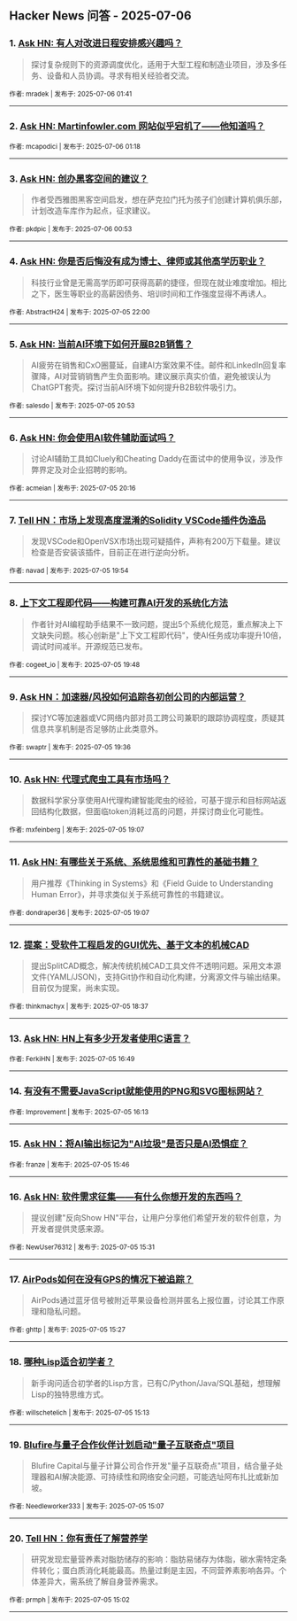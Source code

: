 ## Hacker News 问答 - 2025-07-06


### 1. [Ask HN: 有人对改进日程安排感兴趣吗？](https://news.ycombinator.com/item?id=44477078)
> 探讨复杂规则下的资源调度优化，适用于大型工程和制造业项目，涉及多任务、设备和人员协调。寻求有相关经验者交流。

<sub>作者: mradek | 发布于: 2025-07-06 01:41</sub>

---

### 2. [Ask HN: Martinfowler.com 网站似乎宕机了——他知道吗？](https://news.ycombinator.com/item?id=44476963)

<sub>作者: mcapodici | 发布于: 2025-07-06 01:18</sub>

---

### 3. [Ask HN: 创办黑客空间的建议？](https://news.ycombinator.com/item?id=44476822)
> 作者受西雅图黑客空间启发，想在萨克拉门托为孩子们创建计算机俱乐部，计划改造车库作为起点，征求建议。

<sub>作者: pkdpic | 发布于: 2025-07-06 00:53</sub>

---

### 4. [Ask HN: 你是否后悔没有成为博士、律师或其他高学历职业？](https://news.ycombinator.com/item?id=44475926)
> 科技行业曾是无需高学历即可获得高薪的捷径，但现在就业难度增加。相比之下，医生等职业的高薪因债务、培训时间和工作强度显得不再诱人。

<sub>作者: AbstractH24 | 发布于: 2025-07-05 22:00</sub>

---

### 5. [Ask HN: 当前AI环境下如何开展B2B销售？](https://news.ycombinator.com/item?id=44475458)
> AI疲劳在销售和CxO圈蔓延，自建AI方案效果不佳。邮件和LinkedIn回复率骤降，AI对营销销售产生负面影响。建议展示真实价值，避免被误认为ChatGPT套壳。探讨当前AI环境下如何提升B2B软件吸引力。

<sub>作者: salesdo | 发布于: 2025-07-05 20:53</sub>

---

### 6. [Ask HN: 你会使用AI软件辅助面试吗？](https://news.ycombinator.com/item?id=44475218)
> 讨论AI辅助工具如Cluely和Cheating Daddy在面试中的使用争议，涉及作弊界定及对企业招聘的影响。

<sub>作者: acmeian | 发布于: 2025-07-05 20:16</sub>

---

### 7. [Tell HN：市场上发现高度混淆的Solidity VSCode插件伪造品](https://news.ycombinator.com/item?id=44475081)
> 发现VSCode和OpenVSX市场出现可疑插件，声称有200万下载量。建议检查是否安装该插件，目前正在进行逆向分析。

<sub>作者: navad | 发布于: 2025-07-05 19:54</sub>

---

### 8. [上下文工程即代码——构建可靠AI开发的系统化方法](https://news.ycombinator.com/item?id=44475048)
> 作者针对AI编程助手结果不一致问题，提出5个系统化规范，重点解决上下文缺失问题。核心创新是"上下文工程即代码"，使AI任务成功率提升10倍，调试时间减半。开源规范已发布。

<sub>作者: cogeet_io | 发布于: 2025-07-05 19:48</sub>

---

### 9. [Ask HN：加速器/风投如何追踪各初创公司的内部运营？](https://news.ycombinator.com/item?id=44474980)
> 探讨YC等加速器或VC网络内部对员工跨公司兼职的跟踪协调程度，质疑其信息共享机制是否足够防止此类意外。

<sub>作者: swaptr | 发布于: 2025-07-05 19:36</sub>

---

### 10. [Ask HN: 代理式爬虫工具有市场吗？](https://news.ycombinator.com/item?id=44474800)
> 数据科学家分享使用AI代理构建智能爬虫的经验，可基于提示和目标网站返回结构化数据，但面临token消耗过高的问题，并探讨商业化可能性。

<sub>作者: mxfeinberg | 发布于: 2025-07-05 19:07</sub>

---

### 11. [Ask HN: 有哪些关于系统、系统思维和可靠性的基础书籍？](https://news.ycombinator.com/item?id=44474796)
> 用户推荐《Thinking in Systems》和《Field Guide to Understanding Human Error》，并寻求类似关于系统可靠性的书籍建议。

<sub>作者: dondraper36 | 发布于: 2025-07-05 19:07</sub>

---

### 12. [提案：受软件工程启发的GUI优先、基于文本的机械CAD](https://news.ycombinator.com/item?id=44474620)
> 提出SplitCAD概念，解决传统机械CAD工具文件不透明问题。采用文本源文件(YAML/JSON)，支持Git协作和自动化构建，分离源文件与输出结果。目前仅为提案，尚未实现。

<sub>作者: thinkmachyx | 发布于: 2025-07-05 18:37</sub>

---

### 13. [Ask HN: HN上有多少开发者使用C语言？](https://news.ycombinator.com/item?id=44473929)

<sub>作者: FerkiHN | 发布于: 2025-07-05 16:49</sub>

---

### 14. [有没有不需要JavaScript就能使用的PNG和SVG图标网站？](https://news.ycombinator.com/item?id=44473710)

<sub>作者: Improvement | 发布于: 2025-07-05 16:13</sub>

---

### 15. [Ask HN：将AI输出标记为"AI垃圾"是否只是AI恐惧症？](https://news.ycombinator.com/item?id=44473536)

<sub>作者: franze | 发布于: 2025-07-05 15:46</sub>

---

### 16. [Ask HN: 软件需求征集——有什么你想开发的东西吗？](https://news.ycombinator.com/item?id=44473441)
> 提议创建"反向Show HN"平台，让用户分享他们希望开发的软件创意，为开发者提供灵感来源。

<sub>作者: NewUser76312 | 发布于: 2025-07-05 15:31</sub>

---

### 17. [AirPods如何在没有GPS的情况下被追踪？](https://news.ycombinator.com/item?id=44473410)
> AirPods通过蓝牙信号被附近苹果设备检测并匿名上报位置，讨论其工作原理和隐私问题。

<sub>作者: ghttp | 发布于: 2025-07-05 15:27</sub>

---

### 18. [哪种Lisp适合初学者？](https://news.ycombinator.com/item?id=44473310)
> 新手询问适合初学者的Lisp方言，已有C/Python/Java/SQL基础，想理解Lisp的独特思维方式。

<sub>作者: willschetelich | 发布于: 2025-07-05 15:13</sub>

---

### 19. [Blufire与量子合作伙伴计划启动"量子互联奇点"项目](https://news.ycombinator.com/item?id=44473264)
> Blufire Capital与量子计算公司合作开发"量子互联奇点"项目，结合量子处理器和AI解决能源、可持续性和网络安全问题，可能选址阿布扎比或新加坡。

<sub>作者: Needleworker333 | 发布于: 2025-07-05 15:07</sub>

---

### 20. [Tell HN：你有责任了解营养学](https://news.ycombinator.com/item?id=44473235)
> 研究发现宏量营养素对脂肪储存的影响：脂肪易储存为体脂，碳水需特定条件转化；蛋白质消化耗能最高。热量过剩是主因，不同营养素影响各异。个体差异大，需系统了解自身营养需求。

<sub>作者: prmph | 发布于: 2025-07-05 15:02</sub>

---
